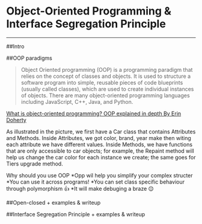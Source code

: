 # Object-Oriented Programming & Interface Segregation Principle
---
##Intro

##OOP paradigms
>Object Oriented programming (OOP) is a programming paradigm that relies on the concept of classes and objects. 
It is used to structure a software program into simple, reusable pieces of code blueprints (usually called classes), 
which are used to create individual instances of objects. 
There are many object-oriented programming languages including JavaScript, C++, Java, and Python. 

[What is object-oriented programming? OOP explained in depth By Erin Doherty](https://www.educative.io/blog/object-oriented-programming) 

As illustrated in the picture, we first have a Car class that contains Attributes and Methods. 
Inside Attributes, we got color, brand, year make then witing each attribute we have different values. 
Inside Methods, we have functions that are only accessible to car objects; 
for example, the Repaint method will help us change the car color for each instance  we create; 
the same goes for Tiers upgrade method.



Why should you use OOP
*Opp wil help you simplify your complex structer 
*You can use it across programs!
*You can set class specific behaviour through polymorphism :+1:
*It will make debuging a braze :relieved:

##Open-closed + examples & writeup

##Interface Segregation Principle + examples & writeup    
